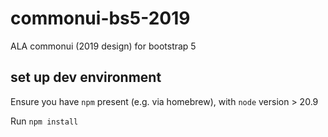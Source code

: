 # commonui-bs5-2019
ALA commonui (2019 design) for bootstrap 5

## set up dev environment

Ensure you have `npm` present (e.g. via homebrew), with `node` version > 20.9

Run `npm install`


